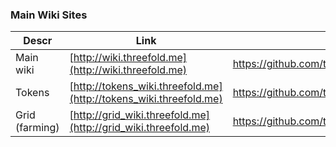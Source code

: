 ### Main Wiki Sites

Descr | Link | Source Of Info
---------|----------|---------
 Main wiki | [http://wiki.threefold.me](http://wiki.threefold.me) | https://github.com/threefoldfoundation/info_foundation
 Tokens | [http://tokens_wiki.threefold.me](http://tokens_wiki.threefold.me) | https://github.com/threefoldfoundation/info_tokens
 Grid (farming) | [http://grid_wiki.threefold.me](http://grid_wiki.threefold.me) | https://github.com/threefoldfoundation/info_grid

